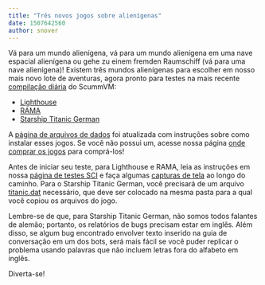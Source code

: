 ```yaml
---
title: "Três novos jogos sobre alienígenas"
date: 1507642560
author: snover
---
```


Vá para um mundo alienígena, vá para um mundo alienígena em uma nave espacial alienígena ou gehe zu einem fremden Raumschiff (vá para uma nave alienígena)! Existem três mundos alienígenas para escolher em nosso mais novo lote de aventuras, agora pronto para testes na mais recente [compilação diária](/downloads/#daily) do ScummVM:

*   [Lighthouse](http://wiki.scummvm.org/index.php/Lighthouse)
*   [RAMA](http://wiki.scummvm.org/index.php/RAMA)
*   [Starship Titanic German](http://wiki.scummvm.org/index.php/Starship_Titanic)

A [página de arquivos de dados](http://wiki.scummvm.org/index.php/Datafiles#All_SCI32_.28SCI2.2F3.29_games) foi atualizada com instruções sobre como instalar esses jogos. Se você não possui um, acesse nossa página [onde comprar os jogos](http://wiki.scummvm.org/index.php/Where_to_get_the_games) para comprá-los!

Antes de iniciar seu teste, para Lighthouse e RAMA, leia as instruções em nossa [página de testes SCI](http://wiki.scummvm.org/index.php/SCI/Testing) e faça algumas [capturas de tela](http://wiki.scummvm.org/index.php/Screenshots) ao longo do caminho. Para o Starship Titanic German, você precisará de um arquivo [titanic.dat](https://raw.githubusercontent.com/scummvm/scummvm/master/dists/engine-data/titanic.dat) necessário, que deve ser colocado na mesma pasta para a qual você copiou os arquivos do jogo.

Lembre-se de que, para Starship Titanic German, não somos todos falantes de alemão; portanto, os relatórios de bugs precisam estar em inglês. Além disso, se algum bug encontrado envolver texto inserido na guia de conversação em um dos bots, será mais fácil se você puder replicar o problema usando palavras que não incluem letras fora do alfabeto em inglês.

Diverta-se!

